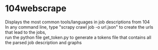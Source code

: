 # 104webscrape
Displays the most common tools/languages in job descriptions from 104  
In any command line, type "scrapy crawl job -o url.json" to create the urls that lead to the jobs,  
run the python file get_token.py to generate a tokens file that contains all the parsed job description and graphs  
